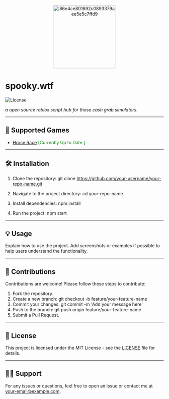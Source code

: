 <div align="center">
  <img src="https://github.com/user-attachments/assets/27b7cd4d-1c23-4711-b7ec-4158f6a8574f" alt="86e4ce801692c0893379aee5e5c7ffd9" width="200"/>
</div>

# spooky.wtf

![License](https://img.shields.io/badge/license-MIT-blue.svg)

*a open source roblox script hub for those cash grab simulators.*

---

## 🚀 Supported Games

- [Horse Race](https://www.roblox.com/games/93787311916283/Horse-Race-New-Mount-Partner) <span style="color:green">[Currently Up to Date.]</span>

---

## 🛠️ Installation

1. Clone the repository:
   git clone https://github.com/your-username/your-repo-name.git

2. Navigate to the project directory:
   cd your-repo-name

3. Install dependencies:
   npm install

4. Run the project:
   npm start

---

## 💡 Usage

Explain how to use the project. Add screenshots or examples if possible to help users understand the functionality.

---

## 🤝 Contributions

Contributions are welcome! Please follow these steps to contribute:
1. Fork the repository.
2. Create a new branch: 
   git checkout -b feature/your-feature-name
3. Commit your changes:
   git commit -m 'Add your message here'
4. Push to the branch:
   git push origin feature/your-feature-name
5. Submit a Pull Request.

---

## 📄 License

This project is licensed under the MIT License - see the [LICENSE](LICENSE) file for details.

---

## 🙋‍♂️ Support

For any issues or questions, feel free to open an issue or contact me at your-email@example.com.
